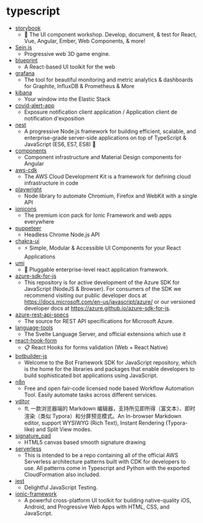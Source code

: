 # typescript
- [storybook](https://github.com/storybookjs/storybook)
  - 📓 The UI component workshop. Develop, document, & test for React, Vue, Angular, Ember, Web Components, & more!
- [Sein.js](https://github.com/hiloteam/Sein.js)
  - Progressive web 3D game engine.
- [blueprint](https://github.com/palantir/blueprint)
  - A React-based UI toolkit for the web
- [grafana](https://github.com/grafana/grafana)
  - The tool for beautiful monitoring and metric analytics & dashboards for Graphite, InfluxDB & Prometheus & More
- [kibana](https://github.com/elastic/kibana)
  - Your window into the Elastic Stack
- [covid-alert-app](https://github.com/cds-snc/covid-alert-app)
  - Exposure notification client application / Application client de notification d'exposition
- [nest](https://github.com/nestjs/nest)
  - A progressive Node.js framework for building efficient, scalable, and enterprise-grade server-side applications on top of TypeScript & JavaScript (ES6, ES7, ES8) 🚀
- [components](https://github.com/angular/components)
  - Component infrastructure and Material Design components for Angular
- [aws-cdk](https://github.com/aws/aws-cdk)
  - The AWS Cloud Development Kit is a framework for defining cloud infrastructure in code
- [playwright](https://github.com/microsoft/playwright)
  - Node library to automate Chromium, Firefox and WebKit with a single API
- [ionicons](https://github.com/ionic-team/ionicons)
  - The premium icon pack for Ionic Framework and web apps everywhere
- [puppeteer](https://github.com/puppeteer/puppeteer)
  - Headless Chrome Node.js API
- [chakra-ui](https://github.com/chakra-ui/chakra-ui)
  - ⚡️ Simple, Modular & Accessible UI Components for your React Applications
- [umi](https://github.com/umijs/umi)
  - 🌋 Pluggable enterprise-level react application framework.
- [azure-sdk-for-js](https://github.com/Azure/azure-sdk-for-js)
  - This repository is for active development of the Azure SDK for JavaScript (NodeJS & Browser). For consumers of the SDK we recommend visiting our public developer docs at https://docs.microsoft.com/en-us/javascript/azure/ or our versioned developer docs at https://azure.github.io/azure-sdk-for-js.
- [azure-rest-api-specs](https://github.com/Azure/azure-rest-api-specs)
  - The source for REST API specifications for Microsoft Azure.
- [language-tools](https://github.com/sveltejs/language-tools)
  - The Svelte Language Server, and official extensions which use it
- [react-hook-form](https://github.com/react-hook-form/react-hook-form)
  - 📋 React Hooks for forms validation (Web + React Native)
- [botbuilder-js](https://github.com/microsoft/botbuilder-js)
  - Welcome to the Bot Framework SDK for JavaScript repository, which is the home for the libraries and packages that enable developers to build sophisticated bot applications using JavaScript.
- [n8n](https://github.com/n8n-io/n8n)
  - Free and open fair-code licensed node based Workflow Automation Tool. Easily automate tasks across different services.
- [vditor](https://github.com/Vanessa219/vditor)
  - ♏ 一款浏览器端的 Markdown 编辑器，支持所见即所得（富文本）、即时渲染（类似 Typora）和分屏预览模式。An In-browser Markdown editor, support WYSIWYG (Rich Text), Instant Rendering (Typora-like) and Split View modes.
- [signature_pad](https://github.com/szimek/signature_pad)
  - HTML5 canvas based smooth signature drawing
- [serverless](https://github.com/cdk-patterns/serverless)
  - This is intended to be a repo containing all of the official AWS Serverless architecture patterns built with CDK for developers to use. All patterns come in Typescript and Python with the exported CloudFormation also included.
- [jest](https://github.com/facebook/jest)
  - Delightful JavaScript Testing.
- [ionic-framework](https://github.com/ionic-team/ionic-framework)
  - A powerful cross-platform UI toolkit for building native-quality iOS, Android, and Progressive Web Apps with HTML, CSS, and JavaScript.
